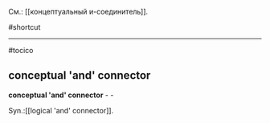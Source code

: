 См.: [[концептуальный и-соединитель]].

#shortcut




<hr/>

#tocico

## conceptual 'and' connector

<b>conceptual 'and' connector</b> -  - 


Syn.:[[logical 'and' connector]].
 


